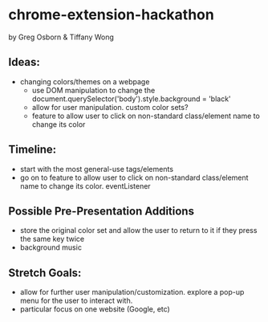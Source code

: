 # chrome-extension-hackathon

by Greg Osborn &amp; Tiffany Wong

## Ideas:

- changing colors/themes on a webpage
  - use DOM manipulation to change the document.querySelector('body').style.background = 'black'
  - allow for user manipulation. custom color sets?
  - feature to allow user to click on non-standard class/element name to change its color

## Timeline:

- start with the most general-use tags/elements
- go on to feature to allow user to click on non-standard class/element name to change its color. eventListener

## Possible Pre-Presentation Additions

- store the original color set and allow the user to return to it if they press the same key twice
- background music

## Stretch Goals:

- allow for further user manipulation/customization. explore a pop-up menu for the user to interact with.
- particular focus on one website (Google, etc)
